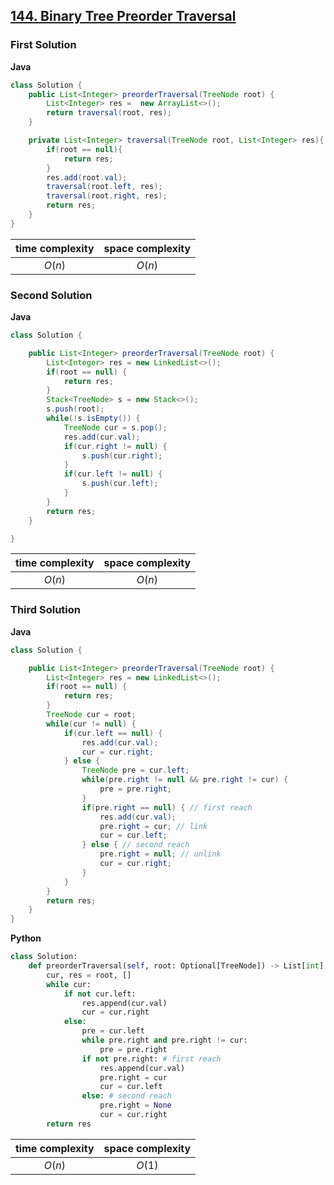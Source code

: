 ## [144. Binary Tree Preorder Traversal](https://leetcode.cn/problems/binary-tree-preorder-traversal/)

### First Solution

**Java**
```java
class Solution {
    public List<Integer> preorderTraversal(TreeNode root) {
        List<Integer> res =  new ArrayList<>();
        return traversal(root, res);
    }

    private List<Integer> traversal(TreeNode root, List<Integer> res){
        if(root == null){
            return res;
        }
        res.add(root.val);
        traversal(root.left, res);
        traversal(root.right, res);
        return res;
    }
}
```
|time complexity|space complexity|
|:-------------:|:--------------:|
|$O(n)$         |$O(n)$          |

### Second Solution
**Java**
```java
class Solution {

    public List<Integer> preorderTraversal(TreeNode root) {
        List<Integer> res = new LinkedList<>();
        if(root == null) {
            return res;
        }
        Stack<TreeNode> s = new Stack<>();
        s.push(root);
        while(!s.isEmpty()) {
            TreeNode cur = s.pop();
            res.add(cur.val);
            if(cur.right != null) {
                s.push(cur.right);
            }
            if(cur.left != null) {
                s.push(cur.left);
            }
        }
        return res;
    }

}
```
|time complexity|space complexity|
|:-------------:|:--------------:|
|$O(n)$         |$O(n)$          |

### Third Solution
**Java**
```java
class Solution {

    public List<Integer> preorderTraversal(TreeNode root) {
        List<Integer> res = new LinkedList<>();
        if(root == null) {
            return res;
        }
        TreeNode cur = root;
        while(cur != null) {
            if(cur.left == null) {
                res.add(cur.val);
                cur = cur.right;
            } else {
                TreeNode pre = cur.left;
                while(pre.right != null && pre.right != cur) {
                    pre = pre.right;
                }
                if(pre.right == null) { // first reach 
                    res.add(cur.val);
                    pre.right = cur; // link
                    cur = cur.left;
                } else { // second reach
                    pre.right = null; // unlink
                    cur = cur.right;
                }
            }
        }
        return res;
    }
}
```
**Python**
```python
class Solution:
    def preorderTraversal(self, root: Optional[TreeNode]) -> List[int]:
        cur, res = root, []
        while cur:
            if not cur.left:
                res.append(cur.val)
                cur = cur.right
            else:
                pre = cur.left
                while pre.right and pre.right != cur:
                    pre = pre.right
                if not pre.right: # first reach
                    res.append(cur.val)
                    pre.right = cur
                    cur = cur.left
                else: # second reach
                    pre.right = None
                    cur = cur.right
        return res
```
|time complexity|space complexity|
|:-------------:|:--------------:|
|$O(n)$         |$O(1)$          |